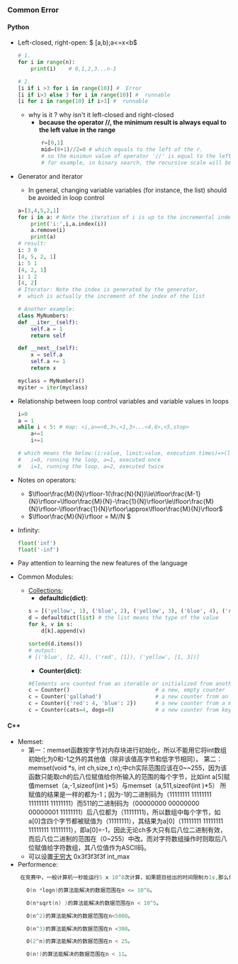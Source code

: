 ### Common Error
#### Python
* Left-closed, right-open: $ [a,b)\;a<=x<b$
    ```python
    # 1.
    for i in range(n):
        print(i)    # 0,1,2,3...n-1

    # 2. 
    [i if i >3 for i in range(10)] #  Error
    [i if i>3 else 3 for i in range(10)] #  runnable
    [i for i in range(10) if i>3] #  runnable
    ```
    * why is it ? why isn't it left-closed and right-closed
        *  __because the operator $//$, the minimum result is always equal to the left value in the range__
        ```python
            r=[0,1]
            mid=(0+1)//2=0 # which equals to the left of the r.
            # so the minimun value of operator '//' is equal to the left value in the range
            # for example, in binary search, the recursive scale will be (l,mid) (mid,r)
        ```
* Generator and iterator
    * In general, changing variable variables (for instance, the list) should be avoided in loop control
    ```python
    a=[3,4,5,2,1]
    for i in a: # Note the iteration of i is up to the incremental index of the list, i.e. 【i=a[idx++], where idx increments one by one】
        print('i:',i,a.index(i))
        a.remove(i)
        print(a)
    # result:
    i: 3 0
    [4, 5, 2, 1]
    i: 5 1
    [4, 2, 1]
    i: 1 2
    [4, 2]
    # Iterator: Note the index is generated by the generator,
    #  which is actually the increment of the index of the list

    # Another example:
    class MyNumbers:
    def __iter__(self):
        self.a = 1
        return self
    
    def __next__(self):
        x = self.a
        self.a += 1
        return x
    
    myclass = MyNumbers()
    myiter = iter(myclass)
    ```
* Relationship between loop control variables and variable values in loops
    ```python
    i=0
    a = 1
    while i < 5: # map: <i,a>=<0,3>,<1,3>...<4,6>,<5,stop>
        a+=1
        i+=1
    
    # which means the below:(i:value, limit:value, execution times)=>(limit:2, times:limit-i_0=2)
    #   i=0, running the loop, a=1, executed once
    #   i=1, running the loop, a=2, executed twice

    ```
* Notes on operators:
    * $\lfloor\frac{M}{N}\rfloor-1(\frac{N}{N})\le\lfloor\frac{M-1}{N}\rfloor=\lfloor\frac{M}{N}-\frac{1}{N}\rfloor\le\lfloor\frac{M}{N}\rfloor-\lfloor\frac{1}{N}\rfloor\approx\lfloor\frac{M}{N}\rfloor$
    * $\lfloor\frac{M}{N}\rfloor = M//N $

* Infinity:
    ```python
    float('inf')
    float('-inf')
    ```


* Pay attention to learning the new features of the language



* Common Modules:
    * <a href='https://docs.python.org/3/library/collections.html'>Collections:</a>
        * __defaultdic(dict)__:
        ```python
        s = [('yellow', 1), ('blue', 2), ('yellow', 3), ('blue', 4), ('red', 1)]
        d = defaultdict(list) # the list means the type of the value
        for k, v in s:
            d[k].append(v)

        sorted(d.items())
        # output: 
        # [('blue', [2, 4]), ('red', [1]), ('yellow', [1, 3])]
        ```
        * __Counter(dict)__:
        ```python
        #Elements are counted from an iterable or initialized from another mapping (or counter):
        c = Counter()                           # a new, empty counter
        c = Counter('gallahad')                 # a new counter from an iterable
        c = Counter({'red': 4, 'blue': 2})      # a new counter from a mapping
        c = Counter(cats=4, dogs=8)             # a new counter from keyword args
        ```



#### __C++__
* Memset:
    * 第一：memset函数按字节对内存块进行初始化，所以不能用它将int数组初始化为0和-1之外的其他值（除非该值高字节和低字节相同）。
第二：memset(void *s, int ch,size_t n);中ch实际范围应该在0~~255，因为该函数只能取ch的后八位赋值给你所输入的范围的每个字节，比如int a[5]赋值memset（a,-1,sizeof(int )*5）与memset（a,511,sizeof(int )*5） 所赋值的结果是一样的都为-1；因为-1的二进制码为（11111111 11111111 11111111 11111111）而511的二进制码为（00000000 00000000 00000001 11111111）后八位都为（11111111)，所以数组中每个字节，如a[0]含四个字节都被赋值为（11111111），其结果为a[0]（11111111 11111111 11111111 11111111），即a[0]=-1，因此无论ch多大只有后八位二进制有效，而后八位二进制的范围在（0~255）中改。而对字符数组操作时则取后八位赋值给字符数组，其八位值作为ASCII码。
    * 可以设置<a href='https://www.cnblogs.com/LLGemini/p/4309660.html'>无穷大</a> 0x3f3f3f3f int_max
* Performence:
```c++
    在竞赛中，一般计算机一秒能运行5 x 10^8次计算，如果题目给出的时间限制カ1s,那么你选择的算法执行的计算次数最多应该在10^8量级才有可能解决这个题目。一般 O(n)的算法能解决的数据范围在n < 10^8。

      O(n *logn)的算法能解决的数据范围在n <= 10^6。

      O(n*sqrt(n) )的算法能解决的数据范围在n < 10^5。

      O(n^2)的算法能解决的数据范围在n<5000。

      O(n^3)的算法能解决的数据范围在n <300。

      O(2^n)的算法能解决的数据范围在n < 25。

      O(n!)的算法能解决的数据范围在n < 11。
```
